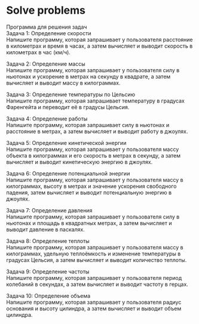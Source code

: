 # Solve problems  
Программа для решения задач  
Задача 1: Определение скорости  
Напишите программу, которая запрашивает у пользователя расстояние в километрах и время в часах, а затем вычисляет и выводит скорость в километрах в час (км/ч).  

Задача 2: Определение массы  
Напишите программу, которая запрашивает у пользователя силу в ньютонах и ускорение в метрах на секунду в квадрате, а затем вычисляет и выводит массу в килограммах.  

Задача 3: Определение температуры по Цельсию  
Напишите программу, которая запрашивает температуру в градусах Фаренгейта и переводит её в градусы Цельсия.  

Задача 4: Определение работы  
Напишите программу, которая запрашивает силу в ньютонах и расстояние в метрах, а затем вычисляет и выводит работу в джоулях.  

Задача 5: Определение кинетической энергии  
Напишите программу, которая запрашивает у пользователя массу объекта в килограммах и его скорость в метрах в секунду, а затем вычисляет и выводит кинетическую энергию в джоулях.  

Задача 6: Определение потенциальной энергии  
Напишите программу, которая запрашивает у пользователя массу в килограммах, высоту в метрах и значение ускорения свободного падения, затем вычисляет и выводит потенциальную энергию в джоулях.  

Задача 7: Определение давления  
Напишите программу, которая запрашивает у пользователя силу в ньютонах и площадь в квадратных метрах, а затем вычисляет и выводит давление в паскалях.  

Задача 8: Определение теплоты  
Напишите программу, которая запрашивает у пользователя массу в килограммах, удельную теплоёмкость и изменение температуры в градусах Цельсия, а затем вычисляет и выводит количество теплоты.  

Задача 9: Определение частоты  
Напишите программу, которая запрашивает у пользователя период колебаний в секундах, а затем вычисляет и выводит частоту в герцах.  

Задача 10: Определение объема  
Напишите программу, которая запрашивает у пользователя радиус основания и высоту цилиндра, а затем вычисляет и выводит объем цилиндра.  
